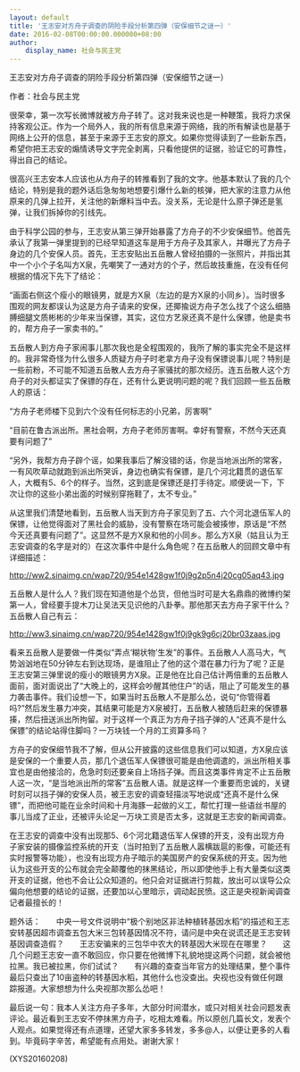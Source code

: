 ```yaml
---
layout: default
title: '王志安对方舟子调查的阴险手段分析第四弹（安保细节之谜一）'
date: 2016-02-08T00:00:00.000000+08:00
author:
    display_name: 社会与民主党
---
```


王志安对方舟子调查的阴险手段分析第四弹（安保细节之谜一）

作者：社会与民主党

很荣幸，第一次写长微博就被方舟子转了。这对我来说也是一种鞭策，我将力求保持客观公正。作为一个局外人，我的所有信息来源于网络，我的所有解读也是基于网络上公开的信息，甚至于来源于王志安的原文。如果你觉得读到了一些新东西，希望你把王志安的煽情诱导文字完全剥离，只看他提供的证据，验证它的可靠性，得出自己的结论。

很高兴王志安本人应该也从方舟子的转推看到了我的文字。他基本默认了我的几个结论，特别是我的题外话后急匆匆地想要引爆什么新的核弹，把大家的注意力从他原来的几弹上拉开，关注他的新爆料当中去。没关系，无论是什么原子弹还是氢弹，让我们拆掉你的引线先。

由于科学公园的参与，王志安从第三弹开始暴露了方舟子的不少安保细节。他首先承认了我第一弹里提到的已经早知道这车是用于方舟子及其家人，并曝光了方舟子身边的几个安保人员。首先，王志安贴出五岳散人曾经拍摄的一张照片，并指出其中一个小个子名叫方X泉，先嘲笑了一通对方的个子，然后故技重施，在没有任何根据的情况下先下了结论：

“画面右侧这个瘦小的眼镜男，就是方X泉（左边的是方X泉的小同乡）。当时很多围观的网友都误认为这是方舟子请来的安保，还揶揄说方舟子怎么找了个这么细胳膊细腿文质彬彬的少年来当保镖，其实，这位方艺泉还真不是什么保镖，他是卖书的，帮方舟子一家卖书的。”

五岳散人到方舟子家闹事儿那次我也是全程围观的，我所了解的事实完全不是这样的。我非常奇怪为什么很多人质疑方舟子时老拿方舟子没有保镖说事儿呢？特别是一些前粉，不可能不知道五岳散人去方舟子家骚扰的那次经历。连五岳散人这个方舟子的对头都证实了保镖的存在，还有什么更说明问题的呢？我们回顾一些五岳散人的原话：

“方舟子老师楼下见到六个没有任何标志的小兄弟，厉害啊”

“目前在鲁古派出所。黑社会啊，方舟子老师厉害啊。幸好有警察，不然今天还真要有问题了”

“另外，我帮方舟子辟个谣，如果我事后了解没错的话，你是当地派出所的常客，一有风吹草动就跑到派出所哭诉，身边也确实有保镖，是几个河北籍贯的退伍军人，大概有5、6个的样子。当然，这到底是保镖还是打手待定。顺便说一下，下次让你的这些小弟出面的时候别穿拖鞋了，太不专业。”

从这里我们清楚地看到，五岳散人当天到方舟子家见到了五、六个河北退伍军人的保镖，让他觉得面对了黑社会的威胁，没有警察在场可能会被揍惨，原话是“不然今天还真要有问题了”。这显然不是方X泉和他的小同乡。那么方X泉（姑且认为王志安调查的名字是对的）在这次事件中是什么角色呢？在五岳散人的回顾文章中有详细描述：

http://ww2.sinaimg.cn/wap720/954e1428gw1f0j9g2p5n4j20cg05aq43.jpg

五岳散人是什么人？我们现在知道他是个怂货，但他当时可是大名鼎鼎的微博约架第一人，曾经要手提木刀让吴法天见识他的八卦拳。那他那天去方舟子家干什么？五岳散人自己有云：

http://ww3.sinaimg.cn/wap720/954e1428gw1f0j9gk9g6cj20br03zaas.jpg

看来五岳散人是要做一件类似“弄点‘糊状物’生发”的事件。五岳散人人高马大，气势汹汹地在50分钟左右到达现场，是谁阻止了他的这个潜在暴力行为了呢？正是王志安第三弹里说的瘦小的眼镜男方X泉。正是他在比自己估计两倍重的五岳散人面前，面对面说出了“大晚上的，这样会吵醒其他住户”的话，阻止了可能发生的暴力袭击事件。我们设想一下，如果当时五岳散人不是那么怂，说句“你管得着吗?”然后发生暴力冲突，其结果可能是方X泉被打，五岳散人被随后赶来的保镖暴揍，然后扭送派出所拘留。对于这样一个真正为方舟子挡子弹的人“还真不是什么保镖”的结论站得住脚吗？一万块钱一个月的工资算多吗？

方舟子的安保细节我不了解，但从公开披露的这些信息我们可以知道，方X泉应该是安保的一个重要人员，那几个退伍军人保镖很可能是由他调遣的，派出所相关事宜也是由他接洽的，危急时刻还要亲自上场挡子弹。而且这类事件肯定不止五岳散人这一次，“是当地派出所的常客”五岳散人语。就是这样一个重要而忠诚的，关键时刻可以挡子弹的安保人员，被王志安的调查轻描淡写地说成“还真不是什么保镖”，而把他可能在业余时间和十月海豚一起做的义工，帮忙打理一些语丝书屋的事儿当成了正业，还被评头论足一万块工资是否太多，这就是王志安的新闻调查。

在王志安的调查中没有出现那5、6个河北籍退伍军人保镖的开支，没有出现方舟子家安装的摄像监控系统的开支（当时拍到了五岳散人嚣横跋扈的影像，可能还有实时报警等功能），也没有出现方舟子暗示的美国房产的安保系统的开支。因为他认为这些开支的公布就会完全颠覆他的抹黑结论，所以即使他手上有大量类似这类开支的证据，他也不会让公众知道的。他只会对证据进行剪裁，放出可以误导公众偏向他想要的结论的证据，还要加以心里暗示，调动起民愤。这正是央视新闻调查记者最擅长的！

题外话：　　中央一号文件说明中“极个别地区非法种植转基因水稻”的描述和王志安转基因超市调查五包大米三包转基因情况不符，请问是中央在说谎还是王志安转基因调查造假？　　王志安骗来的三包华中农大的转基因大米现在在哪里？　　这几个问题王志安一直不敢回应，你只要在他微博下礼貌地提这两个问题，就会被他拉黑。我已被拉黑，你们试试？　　有兴趣的查查当年官方的处理结果，整个事件最后只查出了10亩盗种的转基因水稻，其他什么也没查出。央视也没有做任何跟踪报道。大家想想为什么央视那次那么怂吧！

最后说一句：我本人关注方舟子多年，大部分时间潜水，或只对相关社会问题发表评论。最近看到王志安不停抹黑方舟子，吃相太难看。所以原创几篇长文，发表个人观点。如果觉得还有点道理，还望大家多多转发，多多@人，以便让更多的人看到。毕竟码字辛苦，希望能有点用处。谢谢大家！

(XYS20160208)

